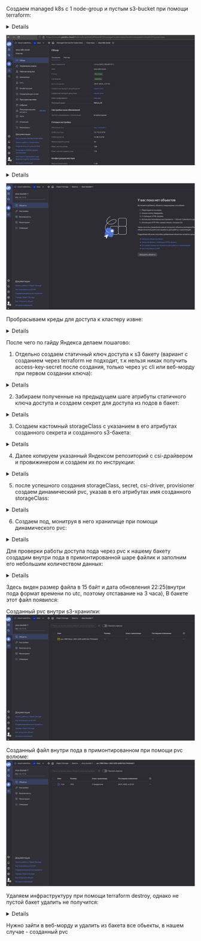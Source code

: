 
Создаем managed k8s с 1 node-group и пустым s3-bucket при помощи terraform:  


<details>

```bash
valyan@valyan-pc:~/proj/Valyanchik_repo/kubernetes-csi/terraform$ yc managed-kubernetes cluster list
+----------------------+----------------+---------------------+---------+---------+------------------------+---------------------+
|          ID          |      NAME      |     CREATED AT      | HEALTH  | STATUS  |   EXTERNAL ENDPOINT    |  INTERNAL ENDPOINT  |
+----------------------+----------------+---------------------+---------+---------+------------------------+---------------------+
| cat06q019p0lgielkck5 | otus-k8s-zonal | 2025-01-29 18:45:56 | HEALTHY | RUNNING | https://89.169.145.222 | https://172.16.0.30 |
+----------------------+----------------+---------------------+---------+---------+------------------------+---------------------+
```
</details>  

![screenshots/1-managed-k8s.png](screenshots/1-managed-k8s.png)    

<details>

```bash
valyan@valyan-pc:~/proj/Valyanchik_repo/kubernetes-csi/terraform$ yc storage bucket list 
+---------------+----------------------+-------------+-----------------------+---------------------+
|     NAME      |      FOLDER ID       |  MAX SIZE   | DEFAULT STORAGE CLASS |     CREATED AT      |
+---------------+----------------------+-------------+-----------------------+---------------------+
| otus-bucket-1 | b1g39d4t5jfhboe9if7f | 50179869184 | COLD                  | 2025-01-29 18:57:24 |
+---------------+----------------------+-------------+-----------------------+---------------------+

```
</details>

 
![screenshots/2-empty-s3-bucket.png](screenshots/2-empty-s3-bucket.png)  


Пробрасываем креды для доступа к кластеру извне:  
<details>

```bash
valyan@valyan-pc:~/proj/Valyanchik_repo/kubernetes-csi/terraform$ yc managed-kubernetes cluster get-credentials otus-k8s-zonal --external --force

Context 'yc-otus-k8s-zonal' was added as default to kubeconfig '/home/valyan/.kube/config'.
Check connection to cluster using 'kubectl cluster-info --kubeconfig /home/valyan/.kube/config'.

Note, that authentication depends on 'yc' and its config profile 'default'.
To access clusters using the Kubernetes API, please use Kubernetes Service Account.
valyan@valyan-pc:~/proj/Valyanchik_repo/kubernetes-csi/terraform$ k get ns
NAME              STATUS   AGE
default           Active   4m26s
kube-node-lease   Active   4m26s
kube-public       Active   4m26s
kube-system       Active   4m26s
yandex-system     Active   4m4s
```
</details>


После чего по гайду Яндекса делаем пошагово:
1) Отдельно создаем статичный ключ доступа к s3 бакету (вариант с созданием через terraform не подходит, т.к нельзя никак получить access-key-secret после создания, только через yc cli или веб-морду при  первом создании ключа):   

<details>

```bash
valyan@valyan-pc:~/proj/Valyanchik_repo/kubernetes-csi/terraform$ yc iam access-key create --service-account-name valyan-otus
access_key:
  id: ajedjkcbrrl5dmi50h25
  service_account_id: ********
  created_at: "2025-01-29T19:04:13.642789304Z"
  key_id: YCAJE0fce_po27mRWMLS4eIu4
secret: ******************
```
</details>

2) Забираем полученные на предыдущем шаге атрибуты статичного ключа доступа и создаем секрет для доступа из подов в бакет:   

<details>

```bash
valyan@valyan-pc:~/proj/Valyanchik_repo/kubernetes-csi/terraform$ k describe secret -n kube-system csi-s3-secret 
Name:         csi-s3-secret
Namespace:    kube-system
Labels:       <none>
Annotations:  <none>

Type:  Opaque

Data
====
accessKeyID:      25 bytes
endpoint:         31 bytes
secretAccessKey:  40 bytes

```
</details>

3) Создаем кастомный storageClass с указанием в его атрибутах созданного секрета и созданного s3-бакета:  

<details>

```bash
valyan@valyan-pc:~/proj/Valyanchik_repo/kubernetes-csi/terraform$ k get storageclasses.storage.k8s.io
NAME                           PROVISIONER                     RECLAIMPOLICY   VOLUMEBINDINGMODE      ALLOWVOLUMEEXPANSION   AGE
csi-s3-sc                      ru.yandex.s3.csi                Delete          Immediate              false                  9s
yc-network-hdd (default)       disk-csi-driver.mks.ycloud.io   Delete          WaitForFirstConsumer   true                   13m
yc-network-nvme                disk-csi-driver.mks.ycloud.io   Delete          WaitForFirstConsumer   true                   13m
yc-network-ssd                 disk-csi-driver.mks.ycloud.io   Delete          WaitForFirstConsumer   true                   13m
yc-network-ssd-io-m3           disk-csi-driver.mks.ycloud.io   Delete          WaitForFirstConsumer   true                   13m
yc-network-ssd-nonreplicated   disk-csi-driver.mks.ycloud.io   Delete          WaitForFirstConsumer   true                   13m

valyan@valyan-pc:~/proj/Valyanchik_repo/kubernetes-csi/terraform$ k describe storageclasses.storage.k8s.io csi-s3-sc
Name:            csi-s3-sc
IsDefaultClass:  No
Annotations:     kubectl.kubernetes.io/last-applied-configuration={"apiVersion":"storage.k8s.io/v1","kind":"StorageClass","metadata":{"annotations":{},"name":"csi-s3-sc"},"parameters":{"bucket":"csi-hw","csi.storage.k8s.io/controller-publish-secret-name":"csi-s3-secret","csi.storage.k8s.io/controller-publish-secret-namespace":"kube-system","csi.storage.k8s.io/node-publish-secret-name":"csi-s3-secret","csi.storage.k8s.io/node-publish-secret-namespace":"kube-system","csi.storage.k8s.io/node-stage-secret-name":"csi-s3-secret","csi.storage.k8s.io/node-stage-secret-namespace":"kube-system","csi.storage.k8s.io/provisioner-secret-name":"csi-s3-secret","csi.storage.k8s.io/provisioner-secret-namespace":"kube-system","mounter":"geesefs","options":"--memory-limit=1000 --dir-mode=0777 --file-mode=0666"},"provisioner":"ru.yandex.s3.csi"}

Provisioner:           ru.yandex.s3.csi
Parameters:            bucket=csi-hw,csi.storage.k8s.io/controller-publish-secret-name=csi-s3-secret,csi.storage.k8s.io/controller-publish-secret-namespace=kube-system,csi.storage.k8s.io/node-publish-secret-name=csi-s3-secret,csi.storage.k8s.io/node-publish-secret-namespace=kube-system,csi.storage.k8s.io/node-stage-secret-name=csi-s3-secret,csi.storage.k8s.io/node-stage-secret-namespace=kube-system,csi.storage.k8s.io/provisioner-secret-name=csi-s3-secret,csi.storage.k8s.io/provisioner-secret-namespace=kube-system,mounter=geesefs,options=--memory-limit=1000 --dir-mode=0777 --file-mode=0666
AllowVolumeExpansion:  <unset>
MountOptions:          <none>
ReclaimPolicy:         Delete
VolumeBindingMode:     Immediate
Events:                <none>

```
</details>

4) Далее копируем указанный Яндексом репозиторий с csi-драйвером и провижинером и создаем их по инструкции:    

<details>

```bash
valyan@valyan-pc:~/proj$ git clone https://github.com/yandex-cloud/k8s-csi-s3.git
Cloning into 'k8s-csi-s3'...
remote: Enumerating objects: 2033, done.
remote: Counting objects: 100% (750/750), done.
remote: Compressing objects: 100% (200/200), done.
remote: Total 2033 (delta 619), reused 550 (delta 550), pack-reused 1283 (from 2)
Receiving objects: 100% (2033/2033), 473.22 KiB | 2.08 MiB/s, done.
Resolving deltas: 100% (1181/1181), done.

valyan@valyan-pc:~/proj$ kubectl create -f k8s-csi-s3/deploy/kubernetes/provisioner.yaml && kubectl create -f k8s-csi-s3/deploy/kubernetes/driver.yaml && kubectl create -f k8s-csi-s3/deploy/kubernetes/csi-s3.yaml
serviceaccount/csi-s3-provisioner-sa created
clusterrole.rbac.authorization.k8s.io/csi-s3-external-provisioner-runner created
clusterrolebinding.rbac.authorization.k8s.io/csi-s3-provisioner-role created
service/csi-s3-provisioner created
statefulset.apps/csi-s3-provisioner created
csidriver.storage.k8s.io/ru.yandex.s3.csi created
serviceaccount/csi-s3 created
clusterrole.rbac.authorization.k8s.io/csi-s3 created
clusterrolebinding.rbac.authorization.k8s.io/csi-s3 created
daemonset.apps/csi-s3 created

```
</details>

5) после успешного создания storageClass, secret, csi-driver, provisioner создаем динамический pvc, указав в его атрибутах имя созданного storageClass:    

<details>

```bash  
valyan@valyan-pc:~/proj$ k get pvc -n default
NAME         STATUS   VOLUME                                     CAPACITY   ACCESS MODES   STORAGECLASS   AGE
csi-s3-pvc   Bound    pvc-3236f637-33aa-423a-9157-458056f4396a   5Gi        RWX            csi-s3-sc      8s
valyan@valyan-pc:~/proj$ k describe pvc -n default
Name:          csi-s3-pvc
Namespace:     default
StorageClass:  csi-s3-sc
Status:        Bound
Volume:        pvc-3236f637-33aa-423a-9157-458056f4396a
Labels:        <none>
Annotations:   pv.kubernetes.io/bind-completed: yes
               pv.kubernetes.io/bound-by-controller: yes
               volume.beta.kubernetes.io/storage-provisioner: ru.yandex.s3.csi
               volume.kubernetes.io/storage-provisioner: ru.yandex.s3.csi
Finalizers:    [kubernetes.io/pvc-protection]
Capacity:      5Gi
Access Modes:  RWX
VolumeMode:    Filesystem
Used By:       <none>
Events:
  Type    Reason                 Age                From                                                                        Message
  ----    ------                 ----               ----                                                                        -------
  Normal  Provisioning           14s                ru.yandex.s3.csi_csi-s3-provisioner-0_9cf385f1-1c17-4898-a918-bee21b201561  External provisioner is provisioning volume for claim "default/csi-s3-pvc"
  Normal  ExternalProvisioning   14s (x2 over 14s)  persistentvolume-controller                                                 Waiting for a volume to be created either by the external provisioner 'ru.yandex.s3.csi' or manually by the system administrator. If volume creation is delayed, please verify that the provisioner is running and correctly registered.
  Normal  ProvisioningSucceeded  14s                ru.yandex.s3.csi_csi-s3-provisioner-0_9cf385f1-1c17-4898-a918-bee21b201561  Successfully provisioned volume pvc-3236f637-33aa-423a-9157-458056f4396a


```
</details>

6) Создаем под,  монитруя в него хранилище при помощи динамического pvc:  

<details>

```bash
valyan@valyan-pc:~/proj$ k get po -n default -w
NAME      READY   STATUS    RESTARTS   AGE
csi-pod   1/1     Running   0          17s
^Cvalyan@valyan-pc:~/proj$ k describe po -n default csi-pod 
Name:             csi-pod
Namespace:        default
Priority:         0
Service Account:  default
Node:             worker-exul-cl1vnkle5nkdcpf6homi/172.16.0.15
Start Time:       Wed, 29 Jan 2025 22:15:58 +0300
Labels:           <none>
Annotations:      <none>
Status:           Running
IP:               172.17.128.7
IPs:
  IP:  172.17.128.7
Containers:
  csi-pod:
    Container ID:   containerd://8c68348b53bded6b4728e54ef6e09a78a6c11b88bc4d9afbc4debd3a04f221f6
    Image:          nginx
    Image ID:       docker.io/library/nginx@sha256:0a399eb16751829e1af26fea27b20c3ec28d7ab1fb72182879dcae1cca21206a
    Port:           <none>
    Host Port:      <none>
    State:          Running
      Started:      Wed, 29 Jan 2025 22:16:09 +0300
    Ready:          True
    Restart Count:  0
    Environment:    <none>
    Mounts:
      /data from csi-hw (rw)
      /var/run/secrets/kubernetes.io/serviceaccount from kube-api-access-hpqm5 (ro)
Conditions:
  Type              Status
  Initialized       True 
  Ready             True 
  ContainersReady   True 
  PodScheduled      True 
Volumes:
  csi-hw:
    Type:       PersistentVolumeClaim (a reference to a PersistentVolumeClaim in the same namespace)
    ClaimName:  csi-s3-pvc
    ReadOnly:   false
  kube-api-access-hpqm5:
    Type:                    Projected (a volume that contains injected data from multiple sources)
    TokenExpirationSeconds:  3607
    ConfigMapName:           kube-root-ca.crt
    ConfigMapOptional:       <nil>
    DownwardAPI:             true
QoS Class:                   BestEffort
Node-Selectors:              <none>
Tolerations:                 node.kubernetes.io/not-ready:NoExecute op=Exists for 300s
                             node.kubernetes.io/unreachable:NoExecute op=Exists for 300s
Events:
  Type    Reason     Age   From               Message
  ----    ------     ----  ----               -------
  Normal  Scheduled  32s   default-scheduler  Successfully assigned default/csi-pod to worker-exul-cl1vnkle5nkdcpf6homi
  Normal  Pulling    31s   kubelet            Pulling image "nginx"
  Normal  Pulled     21s   kubelet            Successfully pulled image "nginx" in 9.975s (9.975s including waiting)
  Normal  Created    21s   kubelet            Created container csi-pod
  Normal  Started    21s   kubelet            Started container csi-pod


```
</details>

Для проверки работы доступа пода через pvc к нашему бакету создадим внутри пода в примонтированной шаре файлик и заполним его небольшим количеством данных:  

<details>

```bash
valyan@valyan-pc:~/proj$ k exec -it -n default csi-pod -- sh
df -h
Filesystem      Size  Used Avail Use% Mounted on
overlay          63G  9.9G   51G  17% /
tmpfs            64M     0   64M   0% /dev
tmpfs           3.9G     0  3.9G   0% /sys/fs/cgroup
otus-bucket-1   1.0P     0  1.0P   0% /data
/dev/vda2        63G  9.9G   51G  17% /etc/hosts
shm              64M     0   64M   0% /dev/shm
tmpfs           5.8G   12K  5.8G   1% /run/secrets/kubernetes.io/serviceaccount
tmpfs           3.9G     0  3.9G   0% /proc/acpi
tmpfs           3.9G     0  3.9G   0% /proc/scsi
tmpfs           3.9G     0  3.9G   0% /sys/firmware
cd /data
ls
touch 1.txt
echo "Hello from pod" > 1.txt
ls -lah
total 8.5K
drwxrwxrwx 2 root root 4.0K Jan 29 19:25 .
drwxr-xr-x 1 root root 4.0K Jan 29 19:24 ..
-rw-rw-rw- 1 root root   15 Jan 29 19:25 1.txt

```
</details>

Здесь виден размер файла в 15 байт и дата обновления 22:25(внутри пода формат времени по utc, поэтому отставание на 3 часа), В бакете этот файл появился:  

Созданный pvc внутри s3-хранилки:    
![screenshots/3-created-pvc-in-bucket.png](screenshots/3-created-pvc-in-bucket.png)

Созданный файл внутри пода в примонтированном при помощи pvc волюме:  
![screenshots/4-created-object-from-pvc-in-bucket.png](screenshots/4-created-object-from-pvc-in-bucket.png)

Удаляем инфраструктуру при помощи terraform destroy, однако не пустой бакет удалить не получится:  

<details>

```bash
│ Error: error deleting Storage Bucket (otus-bucket-1): BucketNotEmpty: The bucket you tried to delete is not empty.
│       status code: 409, request id: f91591ffb14cafe6, host id: 

```
</details>

Нужно зайти в веб-морду и удалить из бакета все обьекты, в нашем случае  - созданный pvc  